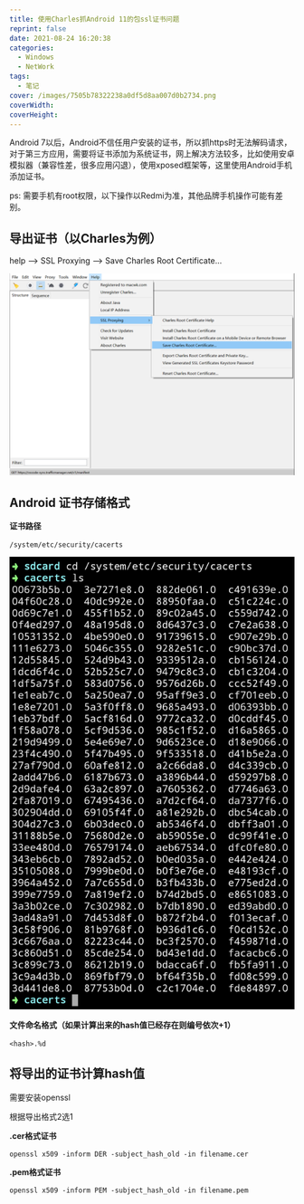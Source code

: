 ```yaml
---
title: 使用Charles抓Android 11的包ssl证书问题
reprint: false
date: 2021-08-24 16:20:38
categories:
  - Windows
  - NetWork
tags:
  - 笔记
cover: /images/7505b78322238a0df5d8aa007d0b2734.png
coverWidth:
coverHeight:
---
```

Android 7以后，Android不信任用户安装的证书，所以抓https时无法解码请求，对于第三方应用，需要将证书添加为系统证书，网上解决方法较多，比如使用安卓模拟器（兼容性差，很多应用闪退），使用xposed框架等，这里使用Android手机添加证书。

ps: 需要手机有root权限，以下操作以Redmi为准，其他品牌手机操作可能有差别。

## 导出证书（以Charles为例）

help --> SSL Proxying --> Save Charles Root Certificate...

![](/images/8d26a15cb56c0eb03267a071633d28e6.png)

## Android 证书存储格式

**证书路径**

`/system/etc/security/cacerts`

![](/images/bc2ede2fd6f39e332872caa7cad7781c.jpg)

**文件命名格式（如果计算出来的hash值已经存在则编号依次+1）**

`<hash>.%d`

## 将导出的证书计算hash值

需要安装openssl

根据导出格式2选1

**.cer格式证书**

``` shell
openssl x509 -inform DER -subject_hash_old -in filename.cer
```

**.pem格式证书**

``` shell
openssl x509 -inform PEM -subject_hash_old -in filename.pem
```

